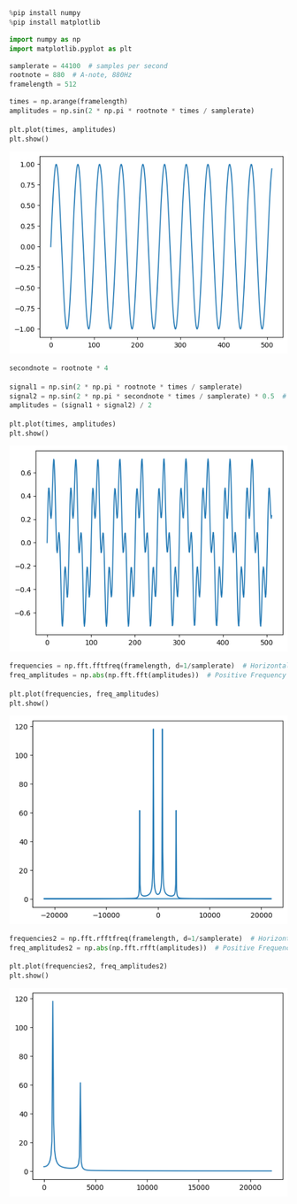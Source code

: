 ```python
%pip install numpy
%pip install matplotlib
```

```python
import numpy as np
import matplotlib.pyplot as plt
```


```python
samplerate = 44100  # samples per second
rootnote = 880  # A-note, 880Hz
framelength = 512
```


```python
times = np.arange(framelength)
amplitudes = np.sin(2 * np.pi * rootnote * times / samplerate)

plt.plot(times, amplitudes)
plt.show()
```



![png](output_3_0.png)




```python
secondnote = rootnote * 4

signal1 = np.sin(2 * np.pi * rootnote * times / samplerate)
signal2 = np.sin(2 * np.pi * secondnote * times / samplerate) * 0.5  # Half volume
amplitudes = (signal1 + signal2) / 2

plt.plot(times, amplitudes)
plt.show()
```



![png](output_4_0.png)




```python
frequencies = np.fft.fftfreq(framelength, d=1/samplerate)  # Horizontal axis from -samplerate/2 to samplerate/2
freq_amplitudes = np.abs(np.fft.fft(amplitudes))  # Positive Frequency Amplitudes

plt.plot(frequencies, freq_amplitudes)
plt.show()
```



![png](output_5_0.png)




```python
frequencies2 = np.fft.rfftfreq(framelength, d=1/samplerate)  # Horizontal axis from 0 to samplerate/2
freq_amplitudes2 = np.abs(np.fft.rfft(amplitudes))  # Positive Frequency Amplitudes

plt.plot(frequencies2, freq_amplitudes2)
plt.show()
```



![png](output_6_0.png)
